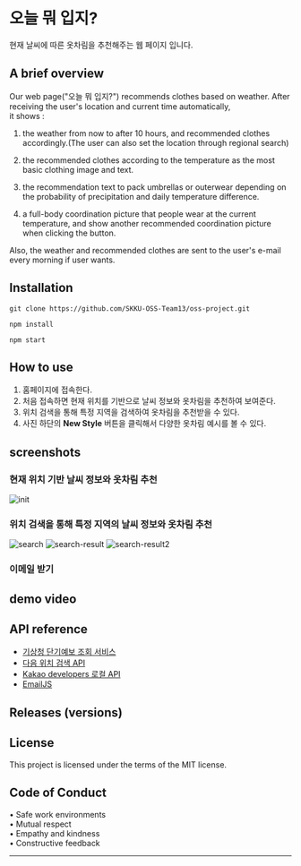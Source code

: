 # 오늘 뭐 입지?

현재 날씨에 따른 옷차림을 추천해주는 웹 페이지 입니다.

## A brief overview

Our web page("오늘 뭐 입지?") recommends clothes based on weather. After receiving the user's location and current time automatically,  
it shows :

1. the weather from now to after 10 hours, and recommended clothes accordingly.(The user can also set the location through regional search)

2. the recommended clothes according to the temperature as the most basic clothing image and text.
3. the recommendation text to pack umbrellas or outerwear depending on the probability of precipitation and daily temperature difference.

4. a full-body coordination picture that people wear at the current temperature, and show another recommended coordination picture when clicking the button.

Also, the weather and recommended clothes are sent to the user's e-mail every morning if user wants.

## Installation

```
git clone https://github.com/SKKU-OSS-Team13/oss-project.git

npm install

npm start
```

## How to use

1. 홈페이지에 접속한다.
2. 처음 접속하면 현재 위치를 기반으로 날씨 정보와 옷차림을 추천하여 보여준다.
3. 위치 검색을 통해 특정 지역을 검색하여 옷차림을 추천받을 수 있다.
4. 사진 하단의 __New Style__ 버튼을 클릭해서 다양한 옷차림 예시를 볼 수 있다.

## screenshots

### 현재 위치 기반 날씨 정보와 옷차림 추천
![init](https://user-images.githubusercontent.com/71871348/143668929-c9028ead-d357-4e84-bb46-c99a640c80fe.PNG)

### 위치 검색을 통해 특정 지역의 날씨 정보와 옷차림 추천
![search](https://user-images.githubusercontent.com/71871348/143668934-6faf7afe-8c55-4be8-a9e6-6347de8b19eb.PNG)
![search-result](https://user-images.githubusercontent.com/71871348/143668936-2d06e869-f538-4366-99fb-7cedffc36549.PNG)
![search-result2](https://user-images.githubusercontent.com/71871348/143668939-891f5e03-2b99-4d3d-935d-2679b5a5299e.PNG)

### 이메일 받기

## demo video

## API reference

- [기상청 단기예보 조회 서비스](https://www.data.go.kr/data/15084084/openapi.do)
- [다음 위치 검색 API](https://postcode.map.daum.net/guide)
- [Kakao developers 로컬 API](https://developers.kakao.com/docs/latest/ko/local/common)
- [EmailJS](https://www.emailjs.com/)

## Releases (versions)

## License

This project is licensed under the terms of the MIT license.

## Code of Conduct

• Safe work environments  
• Mutual respect  
• Empathy and kindness  
• Constructive feedback

---
